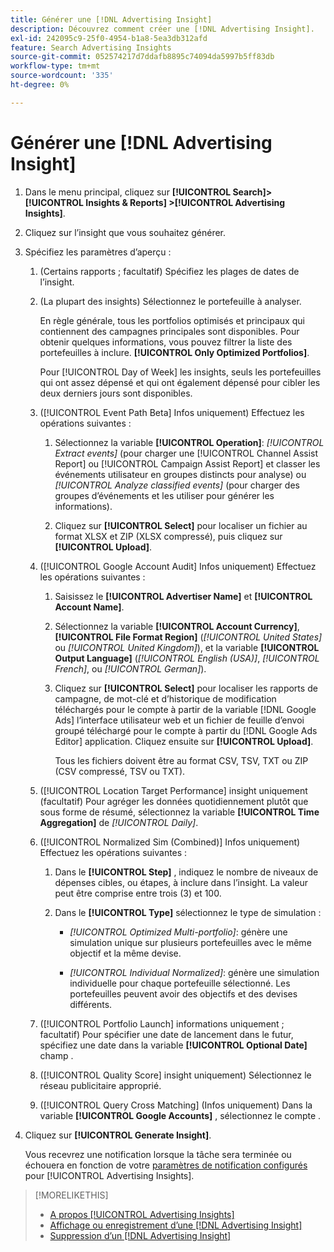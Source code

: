 ```yaml
---
title: Générer une [!DNL Advertising Insight]
description: Découvrez comment créer une [!DNL Advertising Insight].
exl-id: 242095c9-25f0-4954-b1a8-5ea3db312afd
feature: Search Advertising Insights
source-git-commit: 052574217d7ddafb8895c74094da5997b5ff83db
workflow-type: tm+mt
source-wordcount: '335'
ht-degree: 0%

---
```


# Générer une [!DNL Advertising Insight]

1. Dans le menu principal, cliquez sur **[!UICONTROL Search]> [!UICONTROL Insights & Reports] >[!UICONTROL Advertising Insights]**.

2. Cliquez sur l’insight que vous souhaitez générer.

3. Spécifiez les paramètres d’aperçu :

   1. (Certains rapports ; facultatif) Spécifiez les plages de dates de l’insight.

   2. (La plupart des insights) Sélectionnez le portefeuille à analyser.

      En règle générale, tous les portfolios optimisés et principaux qui contiennent des campagnes principales sont disponibles. Pour obtenir quelques informations, vous pouvez filtrer la liste des portefeuilles à inclure. **[!UICONTROL Only Optimized Portfolios]**.

      Pour [!UICONTROL Day of Week] les insights, seuls les portefeuilles qui ont assez dépensé et qui ont également dépensé pour cibler les deux derniers jours sont disponibles.

   3. ([!UICONTROL Event Path Beta] Infos uniquement) Effectuez les opérations suivantes :

      1. Sélectionnez la variable **[!UICONTROL Operation]**: *[!UICONTROL Extract events]* (pour charger une [!UICONTROL Channel Assist Report] ou [!UICONTROL Campaign Assist Report] et classer les événements utilisateur en groupes distincts pour analyse) ou *[!UICONTROL Analyze classified events]* (pour charger des groupes d’événements et les utiliser pour générer les informations).

      1. Cliquez sur **[!UICONTROL Select]** pour localiser un fichier au format XLSX et ZIP (XLSX compressé), puis cliquez sur **[!UICONTROL Upload]**.

   4. ([!UICONTROL Google Account Audit] Infos uniquement) Effectuez les opérations suivantes :

      1. Saisissez le **[!UICONTROL Advertiser Name]** et **[!UICONTROL Account Name]**.

      1. Sélectionnez la variable **[!UICONTROL Account Currency]**, **[!UICONTROL File Format Region]** (*[!UICONTROL United States]* ou *[!UICONTROL United Kingdom]*), et la variable **[!UICONTROL Output Language]** (*[!UICONTROL English (USA)]*, *[!UICONTROL French]*, ou *[!UICONTROL German]*).

      1. Cliquez sur **[!UICONTROL Select]** pour localiser les rapports de campagne, de mot-clé et d’historique de modification téléchargés pour le compte à partir de la variable [!DNL Google Ads] l’interface utilisateur web et un fichier de feuille d’envoi groupé téléchargé pour le compte à partir du [!DNL Google Ads Editor] application. Cliquez ensuite sur **[!UICONTROL Upload]**.

         Tous les fichiers doivent être au format CSV, TSV, TXT ou ZIP (CSV compressé, TSV ou TXT).

   5. ([!UICONTROL Location Target Performance] insight uniquement (facultatif) Pour agréger les données quotidiennement plutôt que sous forme de résumé, sélectionnez la variable **[!UICONTROL Time Aggregation]** de *[!UICONTROL Daily]*.

   6. ([!UICONTROL Normalized Sim (Combined)] Infos uniquement) Effectuez les opérations suivantes :

      1. Dans le **[!UICONTROL Step]** , indiquez le nombre de niveaux de dépenses cibles, ou étapes, à inclure dans l’insight. La valeur peut être comprise entre trois (3) et 100.

      1. Dans le **[!UICONTROL Type]** sélectionnez le type de simulation :

         * *[!UICONTROL Optimized Multi-portfolio]*: génère une simulation unique sur plusieurs portefeuilles avec le même objectif et la même devise.

         * *[!UICONTROL Individual Normalized]*: génère une simulation individuelle pour chaque portefeuille sélectionné. Les portefeuilles peuvent avoir des objectifs et des devises différents.

   7. ([!UICONTROL Portfolio Launch] informations uniquement ; facultatif) Pour spécifier une date de lancement dans le futur, spécifiez une date dans la variable **[!UICONTROL Optional Date]** champ .

   8. ([!UICONTROL Quality Score] insight uniquement) Sélectionnez le réseau publicitaire approprié.

   9. ([!UICONTROL Query Cross Matching] (Infos uniquement) Dans la variable **[!UICONTROL Google Accounts]** , sélectionnez le compte .

4. Cliquez sur **[!UICONTROL Generate Insight]**.

   Vous recevrez une notification lorsque la tâche sera terminée ou échouera en fonction de votre [paramètres de notification configurés](/help/search-social-commerce/notifications/notification-edit.md) pour [!UICONTROL Advertising Insights].

>[!MORELIKETHIS]
>
>* [A propos [!UICONTROL Advertising Insights]](insight-about.md)
>* [Affichage ou enregistrement d’une [!DNL Advertising Insight]](insight-view-save.md)
>* [Suppression d’un [!DNL Advertising Insight]](insight-delete.md)
